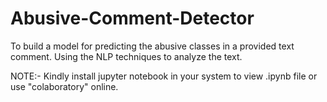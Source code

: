 # Abusive-Comment-Detector
To build a model for predicting the abusive classes in a provided text comment. Using the NLP techniques to analyze the text.

NOTE:- Kindly install jupyter notebook in your system to view .ipynb file or use "colaboratory" online.
